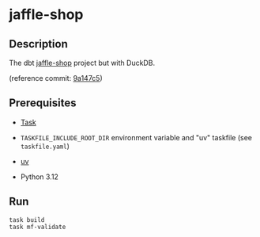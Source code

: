 <!-- vim: set ft=markdown : -->


# jaffle-shop

## Description

The dbt [jaffle-shop](https://github.com/dbt-labs/jaffle-shop#readme) project but with DuckDB.

(reference commit:
[9a147c5](https://github.com/dbt-labs/jaffle-shop/tree/9a147c5f5cf1b099afb70c668b1aebce318419b6))

## Prerequisites

* [Task](https://taskfile.dev)

* `TASKFILE_INCLUDE_ROOT_DIR` environment variable and "uv" taskfile (see `taskfile.yaml`)

* [uv](https://github.com/astral-sh/uv#readme)

* Python 3.12

## Run

``` shell
task build
task mf-validate
```
